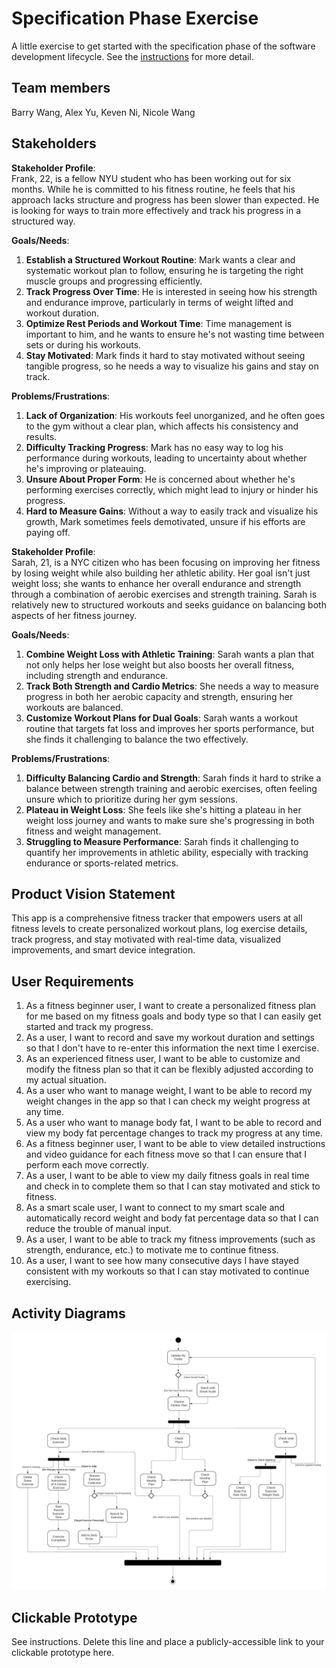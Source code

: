 # Specification Phase Exercise

A little exercise to get started with the specification phase of the software development lifecycle. See the [instructions](instructions.md) for more detail.

## Team members

Barry Wang,
Alex Yu,
Keven Ni,
Nicole Wang

## Stakeholders

**Stakeholder Profile**:  
Frank, 22, is a fellow NYU student who has been working out for six months. While he is committed to his fitness routine, he feels that his approach lacks structure and progress has been slower than expected. He is looking for ways to train more effectively and track his progress in a structured way.

**Goals/Needs**:  
1. **Establish a Structured Workout Routine**: Mark wants a clear and systematic workout plan to follow, ensuring he is targeting the right muscle groups and progressing efficiently.
2. **Track Progress Over Time**: He is interested in seeing how his strength and endurance improve, particularly in terms of weight lifted and workout duration.
3. **Optimize Rest Periods and Workout Time**: Time management is important to him, and he wants to ensure he's not wasting time between sets or during his workouts.
4. **Stay Motivated**: Mark finds it hard to stay motivated without seeing tangible progress, so he needs a way to visualize his gains and stay on track.

**Problems/Frustrations**:  
1. **Lack of Organization**: His workouts feel unorganized, and he often goes to the gym without a clear plan, which affects his consistency and results.
2. **Difficulty Tracking Progress**: Mark has no easy way to log his performance during workouts, leading to uncertainty about whether he's improving or plateauing.
3. **Unsure About Proper Form**: He is concerned about whether he's performing exercises correctly, which might lead to injury or hinder his progress.
4. **Hard to Measure Gains**: Without a way to easily track and visualize his growth, Mark sometimes feels demotivated, unsure if his efforts are paying off.


**Stakeholder Profile**:  
Sarah, 21, is a NYC citizen who has been focusing on improving her fitness by losing weight while also building her athletic ability. Her goal isn't just weight loss; she wants to enhance her overall endurance and strength through a combination of aerobic exercises and strength training. Sarah is relatively new to structured workouts and seeks guidance on balancing both aspects of her fitness journey.

**Goals/Needs**:  
1. **Combine Weight Loss with Athletic Training**: Sarah wants a plan that not only helps her lose weight but also boosts her overall fitness, including strength and endurance.
2. **Track Both Strength and Cardio Metrics**: She needs a way to measure progress in both her aerobic capacity and strength, ensuring her workouts are balanced.
3. **Customize Workout Plans for Dual Goals**: Sarah wants a workout routine that targets fat loss and improves her sports performance, but she finds it challenging to balance the two effectively.

**Problems/Frustrations**:  
1. **Difficulty Balancing Cardio and Strength**: Sarah finds it hard to strike a balance between strength training and aerobic exercises, often feeling unsure which to prioritize during her gym sessions.
2. **Plateau in Weight Loss**: She feels like she's hitting a plateau in her weight loss journey and wants to make sure she's progressing in both fitness and weight management.
3. **Struggling to Measure Performance**: Sarah finds it challenging to quantify her improvements in athletic ability, especially with tracking endurance or sports-related metrics.
## Product Vision Statement

This app is a comprehensive fitness tracker that empowers users at all fitness levels to create personalized workout plans, log exercise details, track progress, and stay motivated with real-time data, visualized improvements, and smart device integration.

## User Requirements

1. As a fitness beginner user, I want to create a personalized fitness plan for me based on my fitness goals and body type so that I can easily get started and track my progress.
2. As a user, I want to record and save my workout duration and settings so that I don't have to re-enter this information the next time I exercise.
3. As an experienced fitness user, I want to be able to customize and modify the fitness plan so that it can be flexibly adjusted according to my actual situation.
4. As a user who want to manage weight, I want to be able to record my weight changes in the app so that I can check my weight progress at any time.
5. As a user who want to manage body fat, I want to be able to record and view my body fat percentage changes to track my progress at any time.
6. As a fitness beginner user, I want to be able to view detailed instructions and video guidance for each fitness move so that I can ensure that I perform each move correctly.
7. As a user, I want to be able to view my daily fitness goals in real time and check in to complete them so that I can stay motivated and stick to fitness.
8. As a smart scale user, I want to connect to my smart scale and automatically record weight and body fat percentage data so that I can reduce the trouble of manual input.
9. As a user, I want to be able to track my fitness improvements (such as strength, endurance, etc.) to motivate me to continue fitness.
10. As a user, I want to see how many consecutive days I have stayed consistent with my workouts so that I can stay motivated to continue exercising.

## Activity Diagrams

![Activity Diagram](activity.jpeg)

## Clickable Prototype

See instructions. Delete this line and place a publicly-accessible link to your clickable prototype here.
